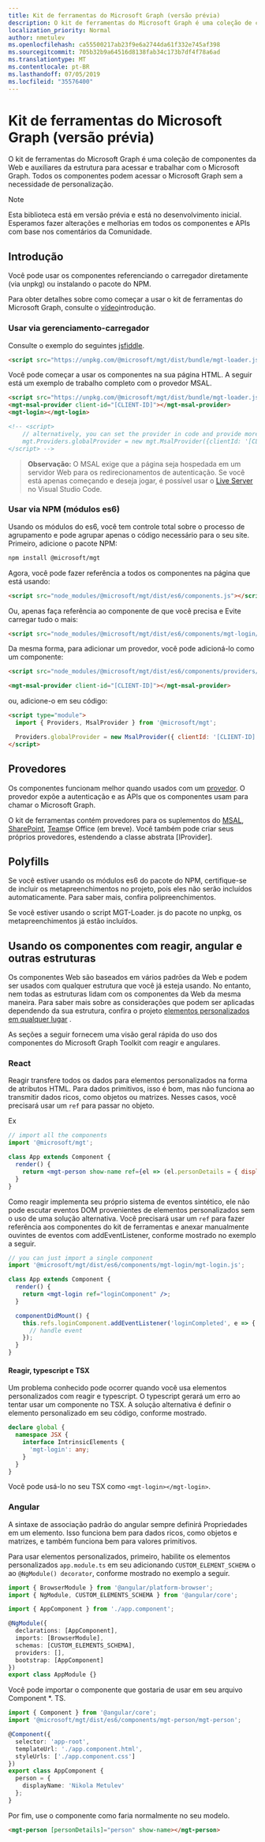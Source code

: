 ```yaml
---
title: Kit de ferramentas do Microsoft Graph (versão prévia)
description: O kit de ferramentas do Microsoft Graph é uma coleção de componentes da Web e auxiliares da estrutura para acessar e trabalhar com o Microsoft Graph.
localization_priority: Normal
author: nmetulev
ms.openlocfilehash: ca55500217ab23f9e6a2744da61f332e745af398
ms.sourcegitcommit: 705b32b9a64516d8138fab34c173b7df4f78a6ad
ms.translationtype: MT
ms.contentlocale: pt-BR
ms.lasthandoff: 07/05/2019
ms.locfileid: "35576400"
---
```

# <a name="microsoft-graph-toolkit-preview"></a>Kit de ferramentas do Microsoft Graph (versão prévia)

O kit de ferramentas do Microsoft Graph é uma coleção de componentes da Web e auxiliares da estrutura para acessar e trabalhar com o Microsoft Graph. Todos os componentes podem acessar o Microsoft Graph sem a necessidade de personalização.

> [!NOTE]
> Esta biblioteca está em versão prévia e está no desenvolvimento inicial. Esperamos fazer alterações e melhorias em todos os componentes e APIs com base nos comentários da Comunidade.

## <a name="get-started"></a>Introdução

Você pode usar os componentes referenciando o carregador diretamente (via unpkg) ou instalando o pacote do NPM.

Para obter detalhes sobre como começar a usar o kit de ferramentas do Microsoft Graph, consulte o [vídeo](https://www.youtube.com/watch?v=oZCGb2MMxa0)introdução.

### <a name="use-via-mgt-loader"></a>Usar via gerenciamento-carregador

Consulte o exemplo do seguintes [jsfiddle](https://jsfiddle.net/metulev/9phqxLd5/).

```html
<script src="https://unpkg.com/@microsoft/mgt/dist/bundle/mgt-loader.js"></script>
```

Você pode começar a usar os componentes na sua página HTML. A seguir está um exemplo de trabalho completo com o provedor MSAL.

```html
<script src="https://unpkg.com/@microsoft/mgt/dist/bundle/mgt-loader.js"></script>
<mgt-msal-provider client-id="[CLIENT-ID]"></mgt-msal-provider>
<mgt-login></mgt-login>

<!-- <script>
    // alternatively, you can set the provider in code and provide more options
    mgt.Providers.globalProvider = new mgt.MsalProvider({clientId: '[CLIENT-ID]'});
</script> -->
```

> **Observação:** O MSAL exige que a página seja hospedada em um servidor Web para os redirecionamentos de autenticação. Se você está apenas começando e deseja jogar, é possível usar o [Live Server](https://marketplace.visualstudio.com/items?itemName=ritwickdey.LiveServer) no Visual Studio Code.

### <a name="use-via-npm-es6-modules"></a>Usar via NPM (módulos es6)

Usando os módulos do es6, você tem controle total sobre o processo de agrupamento e pode agrupar apenas o código necessário para o seu site. Primeiro, adicione o pacote NPM:

```bash
npm install @microsoft/mgt
```

Agora, você pode fazer referência a todos os componentes na página que está usando:

```html
<script src="node_modules/@microsoft/mgt/dist/es6/components.js"></script>
```

Ou, apenas faça referência ao componente de que você precisa e Evite carregar tudo o mais:

```html
<script src="node_modules/@microsoft/mgt/dist/es6/components/mgt-login/mgt-login.js"></script>
```

Da mesma forma, para adicionar um provedor, você pode adicioná-lo como um componente:

```html
<script src="node_modules/@microsoft/mgt/dist/es6/components/providers/mgt-msal-provider.js"></script>

<mgt-msal-provider client-id="[CLIENT-ID]"></mgt-msal-provider>
```

ou, adicione-o em seu código:

```html
<script type="module">
  import { Providers, MsalProvider } from '@microsoft/mgt';

  Providers.globalProvider = new MsalProvider({ clientId: '[CLIENT-ID]' });
</script>
```

## <a name="providers"></a>Provedores

Os componentes funcionam melhor quando usados com um [provedor](./providers.md). O provedor expõe a autenticação e as APIs que os componentes usam para chamar o Microsoft Graph.

O kit de ferramentas contém provedores para os suplementos do [MSAL](./providers/msal.md), [SharePoint](./providers/sharepoint.md), [Teams](./providers/teams.md)e Office (em breve). Você também pode criar seus próprios provedores, estendendo a classe abstrata [IProvider].

## <a name="polyfills"></a>Polyfills

Se você estiver usando os módulos es6 do pacote do NPM, certifique-se de incluir os metapreenchimentos no projeto, pois eles não serão incluídos automaticamente. Para saber mais, confira polipreenchimentos. [](https://www.webcomponents.org/polyfills)

Se você estiver usando o script MGT-Loader. js do pacote no unpkg, os metapreenchimentos já estão incluídos.


## <a name="using-the-components-with-react-angular-and-other-frameworks"></a>Usando os componentes com reagir, angular e outras estruturas

Os componentes Web são baseados em vários padrões da Web e podem ser usados com qualquer estrutura que você já esteja usando. No entanto, nem todas as estruturas lidam com os componentes da Web da mesma maneira. Para saber mais sobre as considerações que podem ser aplicadas dependendo da sua estrutura, confira o projeto [elementos personalizados em qualquer lugar](https://custom-elements-everywhere.com/) .

As seções a seguir fornecem uma visão geral rápida do uso dos componentes do Microsoft Graph Toolkit com reagir e angulares.

### <a name="react"></a>React

Reagir transfere todos os dados para elementos personalizados na forma de atributos HTML. Para dados primitivos, isso é bom, mas não funciona ao transmitir dados ricos, como objetos ou matrizes. Nesses casos, você precisará usar um `ref` para passar no objeto.

Ex

```jsx
// import all the components
import '@microsoft/mgt';

class App extends Component {
  render() {
    return <mgt-person show-name ref={el => (el.personDetails = { displayName: 'Nikola Metulev' })} />;
  }
}
```

Como reagir implementa seu próprio sistema de eventos sintético, ele não pode escutar eventos DOM provenientes de elementos personalizados sem o uso de uma solução alternativa. Você precisará usar um `ref` para fazer referência aos componentes do kit de ferramentas e anexar manualmente ouvintes de eventos com addEventListener, conforme mostrado no exemplo a seguir.

```jsx
// you can just import a single component
import '@microsoft/mgt/dist/es6/components/mgt-login/mgt-login.js';

class App extends Component {
  render() {
    return <mgt-login ref="loginComponent" />;
  }

  componentDidMount() {
    this.refs.loginComponent.addEventListener('loginCompleted', e => {
      // handle event
    });
  }
}
```

#### <a name="react-typescript-and-tsx"></a>Reagir, typescript e TSX

Um problema conhecido pode ocorrer quando você usa elementos personalizados com reagir e typescript. O typescript gerará um erro ao tentar usar um componente no TSX. A solução alternativa é definir o elemento personalizado em seu código, conforme mostrado.

```ts
declare global {
  namespace JSX {
    interface IntrinsicElements {
      'mgt-login': any;
    }
  }
}
```

Você pode usá-lo no seu TSX como `<mgt-login></mgt-login>`.

### <a name="angular"></a>Angular

A sintaxe de associação padrão do angular sempre definirá Propriedades em um elemento. Isso funciona bem para dados ricos, como objetos e matrizes, e também funciona bem para valores primitivos.

Para usar elementos personalizados, primeiro, habilite os elementos personalizados `app.module.ts` em seu adicionando `CUSTOM_ELEMENT_SCHEMA` o ao `@NgModule() decorator`, conforme mostrado no exemplo a seguir.

```ts
import { BrowserModule } from '@angular/platform-browser';
import { NgModule, CUSTOM_ELEMENTS_SCHEMA } from '@angular/core';

import { AppComponent } from './app.component';

@NgModule({
  declarations: [AppComponent],
  imports: [BrowserModule],
  schemas: [CUSTOM_ELEMENTS_SCHEMA],
  providers: [],
  bootstrap: [AppComponent]
})
export class AppModule {}
```

Você pode importar o componente que gostaria de usar em seu arquivo Component \*. TS.

```ts
import { Component } from '@angular/core';
import '@microsoft/mgt/dist/es6/components/mgt-person/mgt-person';

@Component({
  selector: 'app-root',
  templateUrl: './app.component.html',
  styleUrls: ['./app.component.css']
})
export class AppComponent {
  person = {
    displayName: 'Nikola Metulev'
  };
}
```

Por fim, use o componente como faria normalmente no seu modelo.

```html
<mgt-person [personDetails]="person" show-name></mgt-person>
```
